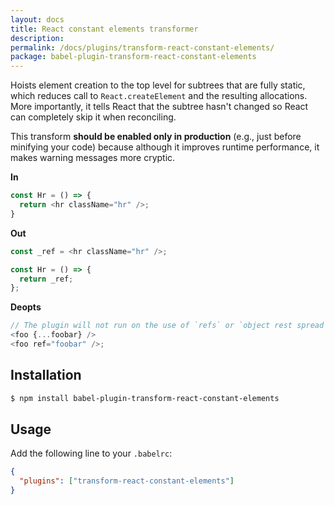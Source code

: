 ```yaml
---
layout: docs
title: React constant elements transformer
description:
permalink: /docs/plugins/transform-react-constant-elements/
package: babel-plugin-transform-react-constant-elements
---
```


Hoists element creation to the top level for subtrees that are fully static, which reduces call to `React.createElement` and the resulting allocations. More importantly, it tells React that the subtree hasn't changed so React can completely skip it when reconciling.

This transform **should be enabled only in production** (e.g., just before minifying your code) because although it improves runtime performance, it makes warning messages more cryptic.

**In**

```js
const Hr = () => {
  return <hr className="hr" />;
}
```

**Out**

```js
const _ref = <hr className="hr" />;

const Hr = () => {
  return _ref;
};
```

**Deopts**

```js
// The plugin will not run on the use of `refs` or `object rest spread`
<foo {...foobar} />
<foo ref="foobar" />;
```

## Installation

```sh
$ npm install babel-plugin-transform-react-constant-elements
```

## Usage

Add the following line to your `.babelrc`:

```json
{
  "plugins": ["transform-react-constant-elements"]
}
```
